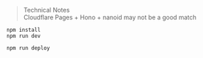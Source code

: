 > Technical Notes  
> Cloudflare Pages + Hono + nanoid may not be a good match

```
npm install
npm run dev
```

```
npm run deploy
```
